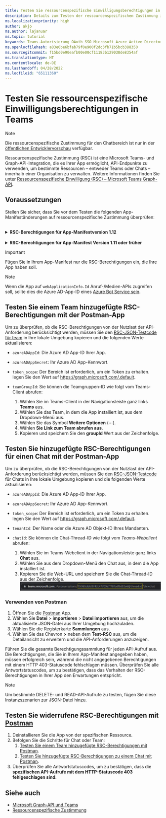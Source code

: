 ```yaml
---
title: Testen Sie ressourcenspezifische Einwilligungsberechtigungen in Teams
description: Details zum Testen der ressourcenspezifischen Zustimmung in Teams mit Postman mit Codebeispielen
ms.localizationpriority: high
author: akjo
ms.author: lajanuar
ms.topic: tutorial
keywords: Teams-Autorisierung OAuth SSO Microsoft Azure Active Directory (Azure AD) rsc Postman Graph
ms.openlocfilehash: a03e0be6bfab79f0e900f2dc3fb71b5bcb388350
ms.sourcegitcommit: f15bd0e90eafb00e00cf11183b129038de8354af
ms.translationtype: HT
ms.contentlocale: de-DE
ms.lasthandoff: 04/28/2022
ms.locfileid: "65111360"
---
```

# <a name="test-resource-specific-consent-permissions-in-teams"></a>Testen Sie ressourcenspezifische Einwilligungsberechtigungen in Teams

> [!NOTE]
> Die ressourcenspezifische Zustimmung für den Chatbereich ist nur in der [öffentlichen Entwicklervorschau](../../resources/dev-preview/developer-preview-intro.md) verfügbar.

Ressourcenspezifische Zustimmung (RSC) ist eine Microsoft Teams- und Graph-API-Integration, die es Ihrer App ermöglicht, API-Endpunkte zu verwenden, um bestimmte Ressourcen – entweder Teams oder Chats – innerhalb einer Organisation zu verwalten. Weitere Informationen finden Sie unter [Ressourcenspezifische Einwilligung (RSC) – Microsoft Teams Graph-API](resource-specific-consent.md).

## <a name="prerequisites"></a>Voraussetzungen

Stellen Sie sicher, dass Sie vor dem Testen die folgenden App-Manifeständerungen auf ressourcenspezifische Zustimmung überprüfen:

<br>

<details>

<summary><b>RSC-Berechtigungen für App-Manifestversion 1.12</b></summary>

Fügen Sie Ihrem App-Manifest einen [webApplicationInfo](../../resources/schema/manifest-schema.md#webapplicationinfo) Schlüssel mit den folgenden Werten hinzu:

|Name| Typ | Beschreibung|
|---|---|---|
|`id` |Zeichenfolge |Ihre Azure AD App-ID. Weitere Informationen finden Sie unter [App im Azure AD-Portal registrieren](resource-specific-consent.md#register-your-app-with-microsoft-identity-platform-using-the-azure-ad-portal).|
|`resource`|Zeichenfolge| Dieses Feld hat in RSC keine Operation, muss aber hinzugefügt werden und einen Wert haben, um eine Fehlerantwort zu vermeiden; jede Zeichenfolge wird tun.|

Geben Sie die von der App benötigten Berechtigungen an.

|Name| Typ | Beschreibung|
|---|---|---|
|`authorization`|Object|Liste der Berechtigungen, welche die App benötigt, um zu funktionieren. Weitere Informationen finden Sie unter [Autorisierung](../../resources/schema/manifest-schema.md#authorization).|

Beispiel für RSC in einem Team

```json
"webApplicationInfo": {
    "id": "XXxxXXXXX-XxXX-xXXX-XXxx-XXXXXXXxxxXX",
    "resource": "https://RscBasedStoreApp"
    },
"authorization": {
    "permissions": {
        "resourceSpecific": [
            {
                "name": "TeamSettings.Read.Group",
                "type": "Application"
            },
            {
                "name": "TeamSettings.ReadWrite.Group",
                "type": "Application"
            },
            {
                "name": "ChannelSettings.Read.Group",
                "type": "Application"
            },
            {
                "name": "ChannelSettings.ReadWrite.Group",
                "type": "Application"
            },
            {
                "name": "Channel.Create.Group",
                "type": "Application"
            },
            {
                "name": "Channel.Delete.Group",
                "type": "Application"
            },
            {
                "name": "ChannelMessage.Read.Group",
                "type": "Application"
            },
            {
                "name": "TeamsAppInstallation.Read.Group",
                "type": "Application"
            },
            {
                "name": "TeamsTab.Read.Group",
                "type": "Application"
            },
            {
                "name": "TeamsTab.Create.Group",
                "type": "Application"
            },
            {
                "name": "TeamsTab.ReadWrite.Group",
                "type": "Application"
            },
            {
                "name": "TeamsTab.Delete.Group",
                "type": "Application"
            },
            {
                "name": "TeamMember.Read.Group",
                "type": "Application"
            },
            {
                "name": "TeamsActivity.Send.Group",
                "type": "Application"
            }
        ]    
    }
}
```

Beispiel für RSC in einem Chat

```json
"webApplicationInfo": {
    "id": "XXxxXXXXX-XxXX-xXXX-XXxx-XXXXXXXxxxXX",
    "resource": "https://RscBasedStoreApp"
    },
"authorization": {
    "permissions": {
        "resourceSpecific": [
            {
                "name": "ChatSettings.Read.Chat",
                "type": "Application"
            },
            {
                "name": "ChatSettings.ReadWrite.Chat",
                "type": "Application"
            },
            {
                "name": "ChatMessage.Read.Chat",
                "type": "Application"
            },
            {
                "name": "ChatMember.Read.Chat",
                "type": "Application"
            },
            {
                "name": "Chat.Manage.Chat",
                "type": "Application"
            },
            {
                "name": "TeamsTab.Read.Chat",
                "type": "Application"
            },
            {
                "name": "TeamsTab.Create.Chat",
                "type": "Application"
            },
            {
                "name": "TeamsTab.Delete.Chat",
                "type": "Application"
            },
            {
                "name": "TeamsTab.ReadWrite.Chat",
                "type": "Application"
            },
            {
                "name": "TeamsAppInstallation.Read.Chat",
                "type": "Application"
            },
            {
                "name": "OnlineMeeting.ReadBasic.Chat",
                "type": "Application"
            },
            {
                "name": "Calls.AccessMedia.Chat",
                "type": "Application"
            },
            {
                "name": "Calls.JoinGroupCalls.Chat",
                "type": "Application"
            },
            {
                "name": "TeamsActivity.Send.Chat",
                "type": "Application"
            }
        ]    
    }
}
```

> [!NOTE]
> Wenn die App die Installation sowohl im Team- als auch im Chatbereich unterstützen soll, können sowohl Team- als auch Chatberechtigungen im selben Manifest unter angegeben werden `authorization`.

</details>

<br>

<details>

<summary><b>RSC-Berechtigungen für App-Manifest Version 1.11 oder früher</b></summary>

Fügen Sie Ihrem App-Manifest einen [webApplicationInfo](../../resources/schema/manifest-schema.md#webapplicationinfo) Schlüssel mit den folgenden Werten hinzu:

|Name| Typ | Beschreibung|
|---|---|---|
|`id` |Zeichenfolge |Ihre Azure AD App-ID. Weitere Informationen finden Sie unter [App im Azure AD-Portal registrieren](resource-specific-consent.md#register-your-app-with-microsoft-identity-platform-using-the-azure-ad-portal).|
|`resource`|Zeichenfolge| Dieses Feld hat in RSC keine Operation, muss aber hinzugefügt werden und einen Wert haben, um eine Fehlerantwort zu vermeiden; jede Zeichenfolge wird tun.|
|`applicationPermissions`|Array aus Zeichenfolgen|RSC-Berechtigungen für Ihre App. Weitere Informationen finden Sie unter [ressourcenspezifische Berechtigungen](resource-specific-consent.md#resource-specific-permissions).|

Beispiel für RSC in einem Team

```json
"webApplicationInfo": {
    "id": "XXxxXXXXX-XxXX-xXXX-XXxx-XXXXXXXxxxXX",
    "resource": "https://RscBasedStoreApp",
    "applicationPermissions": [
        "TeamSettings.Read.Group",
        "TeamSettings.ReadWrite.Group",
        "ChannelSettings.Read.Group",
        "ChannelSettings.ReadWrite.Group",
        "Channel.Create.Group",
        "Channel.Delete.Group",
        "ChannelMessage.Read.Group",
        "TeamsAppInstallation.Read.Group",
        "TeamsTab.Read.Group",
        "TeamsTab.Create.Group",
        "TeamsTab.ReadWrite.Group",
        "TeamsTab.Delete.Group",
        "TeamMember.Read.Group",
        "TeamsActivity.Send.Group"
    ]
  }
```

Beispiel für RSC in einem Chat

```json
"webApplicationInfo": {
    "id": "XXxxXXXXX-XxXX-xXXX-XXxx-XXXXXXXxxxXX",
    "resource": "https://RscBasedStoreApp",
    "applicationPermissions": [
        "ChatSettings.Read.Chat",
        "ChatSettings.ReadWrite.Chat",
        "ChatMessage.Read.Chat",
        "ChatMember.Read.Chat",
        "Chat.Manage.Chat",
        "TeamsTab.Read.Chat",
        "TeamsTab.Create.Chat",
        "TeamsTab.Delete.Chat",
        "TeamsTab.ReadWrite.Chat",
        "TeamsAppInstallation.Read.Chat",
        "OnlineMeeting.ReadBasic.Chat",
        "Calls.AccessMedia.Chat",
        "Calls.JoinGroupCalls.Chat",
        "TeamsActivity.Send.Chat"
    ]
  }
```

<br>

> [!NOTE]
> Wenn die App die Installation sowohl im Team- als auch im Chatbereich unterstützen soll, können sowohl Team- als auch Chatberechtigungen im selben Manifest unter angegeben werden `applicationPermissions`.

</details>

> [!IMPORTANT]
> Fügen Sie in Ihrem App-Manifest nur die RSC-Berechtigungen ein, die Ihre App haben soll.

> [!NOTE]
> Wenn die App auf `webApplicationInfo.Id` Anruf-/Medien-APIs zugreifen soll, sollte dies die Azure AD-App-ID eines [Azure Bot Service sein](/graph/cloud-communications-get-started#register-a-bot).

## <a name="test-added-rsc-permissions-to-a-team-using-the-postman-app"></a>Testen Sie einem Team hinzugefügte RSC-Berechtigungen mit der Postman-App

Um zu überprüfen, ob die RSC-Berechtigungen von der Nutzlast der API-Anforderung berücksichtigt werden, müssen Sie den [RSC-JSON-Testcode für team](test-team-rsc-json-file.md) in Ihre lokale Umgebung kopieren und die folgenden Werte aktualisieren:

* `azureADAppId`: Die Azure AD App-ID Ihrer App.
* `azureADAppSecret`: Ihr Azure AD App-Kennwort.
* `token_scope`: Der Bereich ist erforderlich, um ein Token zu erhalten. legen Sie den Wert auf https://graph.microsoft.com/.default.
* `teamGroupId`: Sie können die Teamgruppen-ID wie folgt vom Teams-Client abrufen:

    1. Wählen Sie im Teams-Client in der Navigationsleiste ganz links **Teams** aus.
    2. Wählen Sie das Team, in dem die App installiert ist, aus dem Dropdown-Menü aus.
    3. Wählen Sie das Symbol **Weitere Optionen** (&#8943;).
    4. Wählen **Sie Link zum Team abrufen aus**.
    5. Kopieren und speichern Sie den **groupId** Wert aus der Zeichenfolge.

## <a name="test-added-rsc-permissions-to-a-chat-using-the-postman-app"></a>Testen Sie hinzugefügte RSC-Berechtigungen für einen Chat mit der Postman-App

Um zu überprüfen, ob die RSC-Berechtigungen von der Nutzlast der API-Anforderung berücksichtigt werden, müssen Sie den [RSC-JSON-Testcode ](test-chat-rsc-json-file.md)für Chats in Ihre lokale Umgebung kopieren und die folgenden Werte aktualisieren:

* `azureADAppId`: Die Azure AD App-ID Ihrer App.
* `azureADAppSecret`: Ihr Azure AD App-Kennwort.
* `token_scope`: Der Bereich ist erforderlich, um ein Token zu erhalten. legen Sie den Wert auf https://graph.microsoft.com/.default.
* `tenantId`: Der Name oder die Azure AD Objekt-ID Ihres Mandanten.
* `chatId`: Sie können die Chat-Thread-ID wie folgt vom *Teams-Webclient* abrufen:

    1. Wählen Sie im Teams-Webclient in der Navigationsleiste ganz links **Chat** aus.
    2. Wählen Sie aus dem Dropdown-Menü den Chat aus, in dem die App installiert ist.
    3. Kopieren Sie die Web-URL und speichern Sie die Chat-Thread-ID aus der Zeichenfolge.
![Chatthread-ID von Web-URL.](../../assets/images/chat-thread-id.png)

### <a name="use-postman"></a>Verwenden von Postman

1. Öffnen Sie die [Postman](https://www.postman.com) App.
2. Wählen Sie **Datei** > **importieren** > **Datei importieren** aus, um die aktualisierte JSON-Datei aus Ihrer Umgebung hochzuladen.  
3. Wählen Sie die Registerkarte **Sammlungen** aus.
4. Wählen Sie das Chevron **>** neben dem **Test-RSC** aus, um die Detailansicht zu erweitern und die API-Anforderungen anzuzeigen.

Führen Sie die gesamte Berechtigungssammlung für jeden API-Aufruf aus. Die Berechtigungen, die Sie in Ihrem App-Manifest angegeben haben, müssen erfolgreich sein, während die nicht angegebenen Berechtigungen mit einem HTTP 403-Statuscode fehlschlagen müssen. Überprüfen Sie alle Antwortstatuscodes, um zu bestätigen, dass das Verhalten der RSC-Berechtigungen in Ihrer App den Erwartungen entspricht.

> [!NOTE]
> Um bestimmte DELETE- und READ-API-Aufrufe zu testen, fügen Sie diese Instanzszenarien zur JSON-Datei hinzu.

## <a name="test-revoked-rsc-permissions-using-postman"></a>Testen Sie widerrufene RSC-Berechtigungen mit [Postman](https://www.postman.com/)

1. Deinstallieren Sie die App von der spezifischen Ressource.
2. Befolgen Sie die Schritte für Chat oder Team:
    1. [Testen Sie einem Team hinzugefügte RSC-Berechtigungen mit Postman](#test-added-rsc-permissions-to-a-team-using-the-postman-app).
    2. [Testen Sie hinzugefügte RSC-Berechtigungen zu einem Chat mit Postman](#test-added-rsc-permissions-to-a-chat-using-the-postman-app).
3. Überprüfen Sie alle Antwortstatuscodes, um zu bestätigen, dass die **spezifischen API-Aufrufe mit dem HTTP-Statuscode 403 fehlgeschlagen sind**.

## <a name="see-also"></a>Siehe auch

* [Microsoft Graph-API und Teams](/graph/api/resources/teams-api-overview?view=graph-rest-1.0&preserve-view=true)
* [Ressourcenspezifische Zustimmung](~/graph-api/rsc/resource-specific-consent.md)
